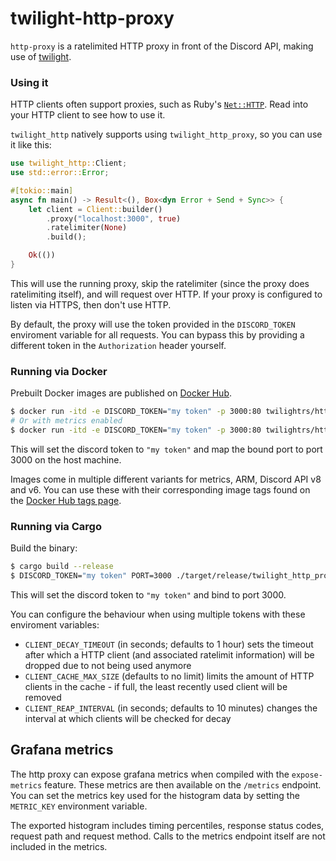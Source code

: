 # twilight-http-proxy

`http-proxy` is a ratelimited HTTP proxy in front of the Discord API, making use
of [twilight].

### Using it

HTTP clients often support proxies, such as Ruby's [`Net::HTTP`]. Read into your
HTTP client to see how to use it.

`twilight_http` natively supports using `twilight_http_proxy`, so you can use it like
this:

```rust
use twilight_http::Client;
use std::error::Error;

#[tokio::main]
async fn main() -> Result<(), Box<dyn Error + Send + Sync>> {
    let client = Client::builder()
        .proxy("localhost:3000", true)
        .ratelimiter(None)
        .build();

    Ok(())
}
```

This will use the running proxy, skip the ratelimiter (since the proxy does
ratelimiting itself), and will request over HTTP. If your proxy is configured
to listen via HTTPS, then don't use HTTP.

By default, the proxy will use the token provided in the `DISCORD_TOKEN` enviroment variable for all requests. You can bypass this by providing a different token in the `Authorization` header yourself.

### Running via Docker

Prebuilt Docker images are published on [Docker Hub].

```sh
$ docker run -itd -e DISCORD_TOKEN="my token" -p 3000:80 twilightrs/http-proxy
# Or with metrics enabled
$ docker run -itd -e DISCORD_TOKEN="my token" -p 3000:80 twilightrs/http-proxy:metrics
```

This will set the discord token to `"my token"` and map the bound port to port
3000 on the host machine.

Images come in multiple different variants for metrics, ARM, Discord API v8 and
v6. You can use these with their corresponding image tags found on the
[Docker Hub tags page][docker-hub-tags].

### Running via Cargo

Build the binary:

```sh
$ cargo build --release
$ DISCORD_TOKEN="my token" PORT=3000 ./target/release/twilight_http_proxy
```

This will set the discord token to `"my token"` and bind to port 3000.

You can configure the behaviour when using multiple tokens with these enviroment variables:

* `CLIENT_DECAY_TIMEOUT` (in seconds; defaults to 1 hour) sets the timeout after which a HTTP client (and associated ratelimit information) will be dropped due to not being used anymore
* `CLIENT_CACHE_MAX_SIZE` (defaults to no limit) limits the amount of HTTP clients in the cache - if full, the least recently used client will be removed
* `CLIENT_REAP_INTERVAL` (in seconds; defaults to 10 minutes) changes the interval at which clients will be checked for decay

## Grafana metrics
The http proxy can expose grafana metrics when compiled with the ``expose-metrics`` feature. These metrics are then available on the ``/metrics`` endpoint.
You can set the metrics key used for the histogram data by setting the ``METRIC_KEY`` environment variable.

The exported histogram includes timing percentiles, response status codes, request path and request method. Calls to the metrics endpoint itself are not included in the metrics.

[twilight]: https://github.com/twilight-rs/twilight
[`Net::HTTP`]: https://ruby-doc.org/stdlib-2.4.1/libdoc/net/http/rdoc/Net/HTTP.html#method-c-new
[Docker Hub]: https://hub.docker.com/r/twilightrs/http-proxy
[docker-hub-tags]: https://hub.docker.com/r/twilightrs/http-proxy/tags
